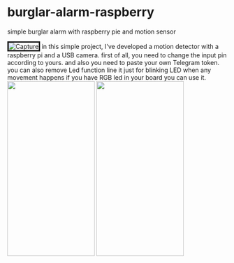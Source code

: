 # burglar-alarm-raspberry

simple burglar alarm with raspberry pie and motion sensor

<img src="https://i.ibb.co/02LZMFw/Capture.jpg" alt="Capture" border="3">
in this simple project, I've developed a motion detector with a raspberry pi and a USB camera.
first of all, you need to change the input pin according to yours.
and also you need to paste your own Telegram token.
<br>
you can also remove Led function line it just for blinking LED when any movement happens if you have RGB led in your board you can use it.
<img src="https://user-images.githubusercontent.com/6876758/100543258-5b453700-324f-11eb-988f-dc445879cee9.png" height="400" width="200"> 
<img src="https://user-images.githubusercontent.com/6876758/100543253-4f597500-324f-11eb-9823-8dbae7a9fbc9.jpg" height="400" width="200">

